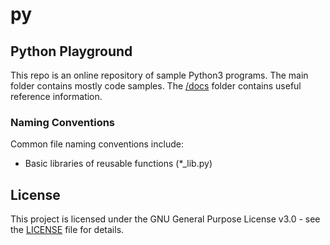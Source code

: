 # py

## Python Playground
This repo is an online repository of sample Python3 programs. The main folder contains mostly
code samples. The [/docs](https://github.com/dmr-git/py/tree/main/docs) folder contains useful
reference information.

### Naming Conventions
Common file naming conventions include:
- Basic libraries of reusable functions (*_lib.py)

## License
This project is licensed under the GNU General Purpose License v3.0 - see the
[LICENSE](https://github.com/dmr-git/py/blob/main/LICENSE) file for details.